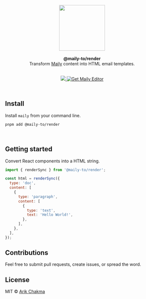 <div align="center"><img height="150" src="https://maily.to/brand/icon.svg" /></div>
<br>

<div align="center"><strong>@maily-to/render</strong></div>
<div align="center">Transform <a href="https://maily.to">Maily</a> content into HTML email templates.</div>
<br />

<p align="center">
  <a href="https://github.com/arikchakma/maily/blob/main/license">
    <img src="https://img.shields.io/badge/License-MIT-yellow.svg" />
  </a>
  <a href="https://maily.to">
    	<img src="https://img.shields.io/badge/%E2%9C%A8-Get%20Editor-0a0a0a.svg?style=flat&colorA=0a0a0a" alt="Get Maily Editor" />
    </a>
</p>

<br>

## Install

Install `maily` from your command line.

```sh
pnpm add @maily-to/render
```

<br>

## Getting started

Convert React components into a HTML string.

```jsx
import { renderSync } from '@maily-to/render';

const html = renderSync({
  type: 'doc',
  content: [
    {
      type: 'paragraph',
      content: [
        {
          type: 'text',
          text: 'Hello World!',
        },
      ],
    },
  ],
});
```

## Contributions

Feel free to submit pull requests, create issues, or spread the word.

## License

MIT &copy; [Arik Chakma](https://twitter.com/imarikchakma)
